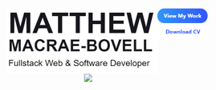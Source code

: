<!--### Hi there 👋-->

<!--
**MathyouMB/MathyouMB** is a ✨ _special_ ✨ repository because its `README.md` (this file) appears on your GitHub profile.

Here are some ideas to get you started:

- 🔭 I’m currently working on ...
- 🌱 I’m currently learning ...
- 👯 I’m looking to collaborate on ...
- 🤔 I’m looking for help with ...
- 💬 Ask me about ...
- 📫 How to reach me: ...
- 😄 Pronouns: ...
- ⚡ Fun fact: ...
-->
<div>
   <div class="mx-auto d-flex flex-column">
      <div><img src="https://github.com/MathyouMB/MathyouMB/blob/master/name.png" width="300px" align="left"></img><div>
      <div class="d-flex" width="400px">
             <div><img src="https://github.com/MathyouMB/MathyouMB/blob/master/viewmywork.png" width="100px"></img></div>  
             <div><img src="https://github.com/MathyouMB/MathyouMB/blob/master/downloadcv.png" width="100px"></img></div>  
        </div>
   </div>  
   <div><img src="https://github.com/MathyouMB/MathyouMB/blob/master/skill_wheel.gif" width=350px" align="right"></img></div>
</div>
<!--
<div class="d-flex flex-row">
  <div class="d-flex flex-column" height="600px">
     <div><img src="https://github.com/MathyouMB/MathyouMB/blob/master/name.png" width="300px"></img></div>  
     <div class="d-flex flex-row">
          <div><img src="https://github.com/MathyouMB/MathyouMB/blob/master/viewmywork.png" width="100px"></img></div>  
          <div><img src="https://github.com/MathyouMB/MathyouMB/blob/master/downloadcv.png" width="100px"></img></div>  
     </div>
  </div>
</div>
<br>
<div><img src="https://github.com/MathyouMB/MathyouMB/blob/master/skill_wheel.gif" width="400px"align="right"></img></div>
-->
